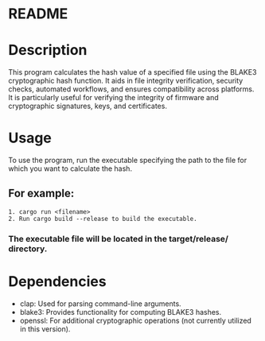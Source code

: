 # README 

# Description
This program calculates the hash value of a specified file using the BLAKE3 cryptographic hash function. It aids in file integrity verification, security checks, automated workflows, and ensures compatibility across platforms. It is particularly useful for verifying the integrity of firmware and cryptographic signatures, keys, and certificates.

# Usage
 To use the program, run the executable specifying the path to the file for which you want to calculate the hash.

 ## For example: 
    1. cargo run <filename>
    2. Run cargo build --release to build the executable.


### The executable file will be located in the target/release/ directory.

# Dependencies
  - clap: Used for parsing command-line arguments.
  - blake3: Provides functionality for computing BLAKE3 hashes.
  - openssl: For additional cryptographic operations (not currently utilized in this version).